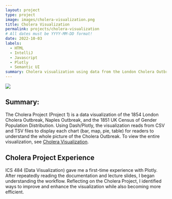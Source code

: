 ```yaml
---
layout: project
type: project
image: images/cholera-visualization.png
title: Cholera Visualization
permalink: projects/cholera-visualization
# All dates must be YYYY-MM-DD format!
date: 2022-10-03
labels:
  - HTML
  - IntelliJ
  - Javascript
  - Plotly
  - Semantic UI
summary: Cholera visualization using data from the London Cholera Outbreak in 1854, Naples Outbreak, and the 1851 UK Census of Gender, Population.
---
```


<img class="ui image" src="{{ site.baseurl }}/images/cholera-landing.png">

## Summary:
The Cholera Project (Project 1) is a data visualization of the 1854 London Cholera Outbreak, Naples Outbreak, and the 1851 UK Census of Gender Population Distribution. Using Dash/Plotly, the visualization reads from CSV and TSV files to display each chart (bar, map, pie, table) for readers to understand the whole picture of the Cholera Outbreak. To view the entire visualization, see [Cholera Visualization](overview.html).


## Cholera Project Experience
ICS 484 (Data Visualization) gave me a first-time experience with Plotly. After repeatedly reading the documentation and lecture slides, I began understanding the workflow. Reflecting on the Cholera Project, I identified ways to improve and enhance the visualization while also becoming more efficient.

